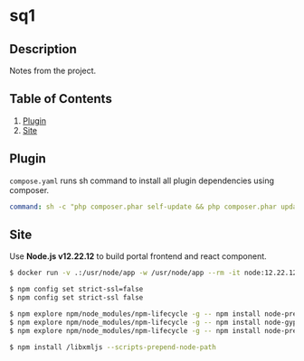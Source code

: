 # sq1

## Description

Notes from the project.

## Table of Contents

1. [Plugin](#plugin)
2. [Site](#site)

## Plugin

`compose.yaml` runs sh command to install all plugin dependencies using composer.

```yaml
command: sh -c "php composer.phar self-update && php composer.phar update --with-all-dependencies --ignore-platform-reqs"
```

## Site

Use **Node.js v12.22.12** to build portal frontend and react component.

```bash
$ docker run -v .:/usr/node/app -w /usr/node/app --rm -it node:12.22.12-bullseye bash
```

```bash
$ npm config set strict-ssl=false
$ npm config set strict-ssl false
```

```bash
$ npm explore npm/node_modules/npm-lifecycle -g -- npm install node-pre-gyp@0.9.1
$ npm explore npm/node_modules/npm-lifecycle -g -- npm install node-gyp@latest
$ npm explore npm/node_modules/npm-lifecycle -g -- npm install node-pre-gyp:latest
```

```bash
$ npm install /libxmljs --scripts-prepend-node-path
```
